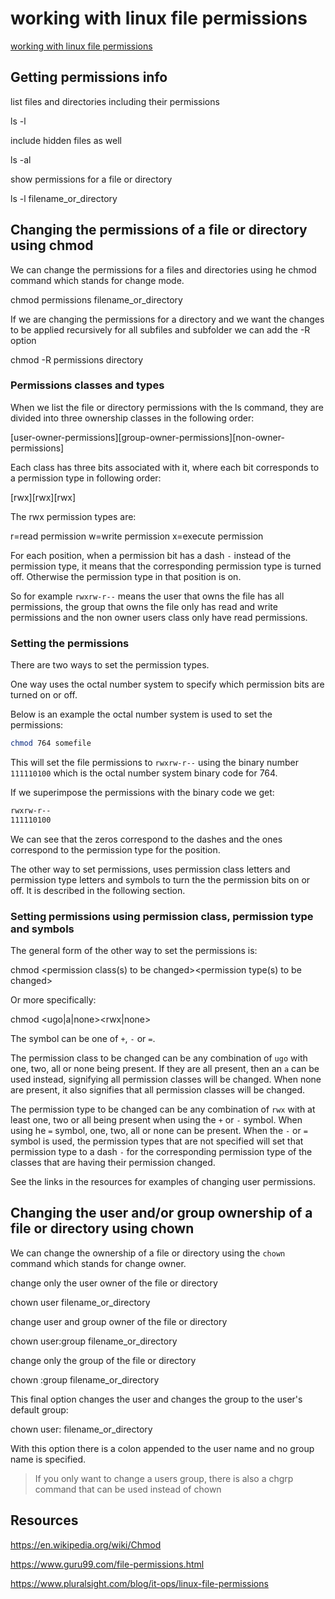 # working with linux file permissions

[working with linux file permissions](https://aregsar.com/blog/2020/working-with-linux-file-permissions)

## Getting permissions info

list files and directories including their permissions

ls -l

include hidden files as well

ls -al

show permissions for a file or directory

ls -l filename_or_directory

## Changing the permissions of a file or directory using chmod

We can change the permissions for a files and directories using he chmod command which stands for change mode.

chmod permissions filename_or_directory

If we are changing the permissions for a directory and we want the changes to be applied recursively for all subfiles and subfolder we can add the -R option

chmod -R permissions directory

### Permissions classes and types

When we list the file or directory permissions with the ls command, they are divided into three ownership classes in the following order:

[user-owner-permissions][group-owner-permissions][non-owner-permissions]

Each class has three bits associated with it, where each bit corresponds to a permission type in following order:

[rwx][rwx][rwx]

The rwx permission types are:

r=read permission
w=write permission
x=execute permission

For each position, when a permission bit has a dash `-` instead of the permission type, it means that the corresponding permission type is turned off. Otherwise the permission type in that position is on.

So for example `rwxrw-r--` means the user that owns the file has all permissions, the group that owns the file only has read and write permissions and the non owner users class only have read permissions.

### Setting the permissions

There are two ways to set the permission types.

One way uses the octal number system to specify which permission bits are turned on or off.

Below is an example the octal number system is used to set the permissions:

```bash
chmod 764 somefile
```

This will set the file permissions to `rwxrw-r--` using the binary number `111110100` which is the octal number system binary code for 764.

If we superimpose the permissions with the binary code we get:

```bash
rwxrw-r--
111110100
```

We can see that the zeros correspond to the dashes and the ones correspond to the permission type for the position.

The other way to set permissions, uses permission class letters and permission type letters and symbols to turn the the permission bits on or off. It is described in the following section.

### Setting permissions using permission class, permission type and symbols

The general form of the other way to set the permissions is:

chmod <permission class(s) to be changed><symbol><permission type(s) to be changed>

Or more specifically:

chmod <ugo|a|none><symbol><rwx|none>

The symbol can be one of `+`, `-` or `=`.

The permission class to be changed can be any combination of `ugo` with one, two, all or none being present. If they are all present, then an `a` can be used instead, signifying all permission classes will be changed. When none are present, it also signifies that all permission classes will be changed.

The permission type to be changed can be any combination of `rwx` with at least one, two or all being present when using the `+` or `-` symbol. When using he `=` symbol, one, two, all or none can be present. When the `-` or `=` symbol is used, the permission types that are not specified will set that permission type to a dash `-` for the corresponding permission type of the classes that are having their permission changed.

See the links in the resources for examples of changing user permissions.

## Changing the user and/or group ownership of a file or directory using chown

We can change the ownership of a file or directory using the `chown` command which stands for change owner.

change only the user owner of the file or directory

chown user filename_or_directory

change user and group owner of the file or directory

chown user:group filename_or_directory

change only the group of the file or directory

chown :group filename_or_directory

This final option changes the user and changes the group to the user's default group:

chown user: filename_or_directory

With this option there is a colon appended to the user name and no group name is specified.

> If you only want to change a users group, there is also a chgrp command that can be used instead of chown

## Resources

https://en.wikipedia.org/wiki/Chmod

https://www.guru99.com/file-permissions.html

https://www.pluralsight.com/blog/it-ops/linux-file-permissions
